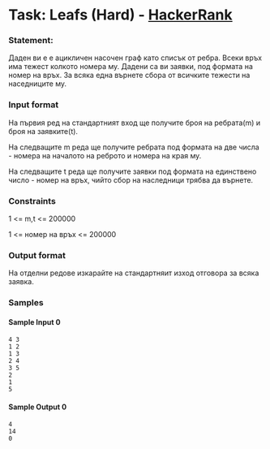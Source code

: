 # Task: Leafs (Hard) - [HackerRank](<https://www.hackerrank.com/contests/exam-2022-part2-sda/challenges/leafs>)


### Statement:

Даден ви е е ацикличен насочен граф като списък от ребра. Всеки връх има тежест колкото номера му. Дадени са ви заявки, под формата на номер на връх. За всяка една върнете сбора от всичките тежести на наседниците му.


### Input format

На първия ред на стандартният вход ще получите броя на ребрата(m) и броя на заявките(t).

На следващите m реда ще получите ребрата под формата на две числа - номера на началото на реброто и номера на края му.

На следващите t реда ще получите заявки под формата на единствено число - номер на връх, чийто сбор на наследници трябва да върнете.


### Constraints

1 &lt;= m,t &lt;= 200000

1 &lt;= номер на връх &lt;= 200000

### Output format

На отделни редове изкарайте на стандартняит изход отговора за всяка заявка.


### Samples


#### Sample Input 0
```
4 3
1 2
1 3
2 4
3 5
2
1
5
```

#### Sample Output 0
```
4
14
0
```
